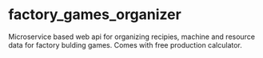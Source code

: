 # factory_games_organizer
Microservice based web api for organizing recipies, machine and resource data for factory bulding games. Comes with free production calculator.

